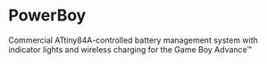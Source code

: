 # PowerBoy
Commercial ATtiny84A-controlled battery management system with indicator lights and wireless charging for the Game Boy Advance™
